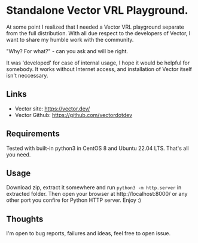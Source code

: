 # Standalone Vector VRL Playground.

At some point I realized that I needed a Vector VRL playground separate from the full distribution. With all due respect to the developers of Vector, I want to share my humble work with the community.

"Why? For what?" - can you ask and will be right.

It was 'developed' for case of internal usage, I hope it would be helpful for somebody.
It works without Internet access, and installation of Vector itself isn't neccessary. 

## Links
* Vector site: https://vector.dev/
* Vector Github: https://github.com/vectordotdev

## Requirements
Tested with built-in python3 in CentOS 8 and Ubuntu 22.04 LTS. That's all you need.

## Usage
Download zip, extract it somewhere and run ```python3 -m http.server``` in extracted folder. Then open your browser at http://localhost:8000/ or any other port you confire for Python HTTP server. Enjoy :)

## Thoughts
I'm open to bug reports, failures and ideas, feel free to open issue.
